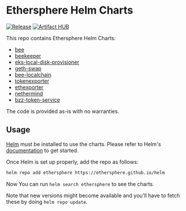# Ethersphere Helm Charts

[![Release](https://github.com/ethersphere/helm/workflows/Release/badge.svg)](https://github.com/ethersphere/helm/actions?query=workflow%3ARelease)
[![Artifact HUB](https://img.shields.io/endpoint?url=https://artifacthub.io/badge/repository/ethersphere)](https://artifacthub.io/packages/search?repo=ethersphere)

This repo contains Ethersphere Helm Charts:
* [bee](https://github.com/ethersphere/helm/tree/master/charts/bee)
* [beekeeper](https://github.com/ethersphere/helm/tree/master/charts/beekeeper)
* [eks-local-disk-provisioner](https://github.com/ethersphere/helm/tree/master/charts/eks-local-disk-provisioner)
* [geth-swap](https://github.com/ethersphere/helm/tree/master/charts/geth-swap)
* [bee-localchain](https://github.com/ethersphere/helm/tree/master/charts/bee-localchain)
* [tokenexporter](https://github.com/ethersphere/helm/tree/master/charts/tokenexporter)
* [ethexporter](https://github.com/ethersphere/helm/tree/master/charts/ethexporter)
* [nethermind](https://github.com/ethersphere/helm/tree/master/charts/nethermind)
* [bzz-token-service](https://github.com/ethersphere/helm/tree/master/charts/bzz-token-service)

The code is provided as-is with no warranties.

## Usage

[Helm](https://helm.sh) must be installed to use the charts.
Please refer to Helm's [documentation](https://helm.sh/docs/) to get started.

Once Helm is set up properly, add the repo as follows:

```bash
helm repo add ethersphere https://ethersphere.github.io/helm
```

Now You can run `helm search ethersphere` to see the charts.

Note that new versions might become available and you'll have to fetch these by doing `helm repo update`.
